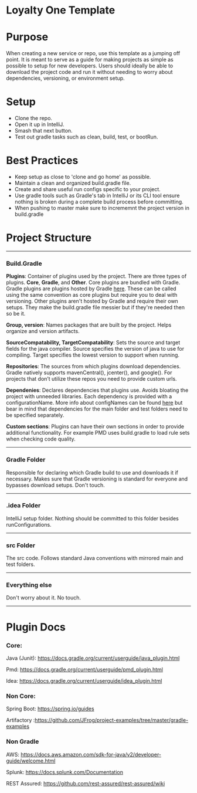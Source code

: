 # Loyalty One Template

# Purpose
When creating a new service or repo, use this template as a jumping off point.  It is meant to serve as a guide for making projects as simple as possible to setup for new developers.  Users should ideally be able to download the project code and run it without needing to worry about dependencies, versioning, or environment setup.

# Setup
- Clone the repo.
- Open it up in IntelliJ.
- Smash that next button.
- Test out gradle tasks such as clean, build, test, or bootRun.

# Best Practices
- Keep setup as close to 'clone and go home' as possible.
- Maintain a clean and organized build.gradle file.
- Create and share useful run configs specific to your project.
- Use gradle tools such as Gradle's tab in IntelliJ or its CLI tool ensure nothing is broken during a complete build process before committing.
- When pushing to master make sure to incrememnt the project version in build.gradle

# Project Structure
---
### Build.Gradle
**Plugins**: Container of plugins used by the project.  There are three types of plugins.  **Core**, **Gradle**, and **Other**.  Core plugins are bundled with Gradle.  Gradle plugins are plugins hosted by Gradle [here](https://plugins.gradle.org/).  These can be called using the same convention as core plugins but require you to deal with versioning.  Other plugins aren't hosted by Gradle and require their own setups.  They make the build.gradle file messier but if they're needed then so be it.

**Group, version**:  Names packages that are built by the project.  Helps organize and version artifacts.

**SourceCompatability, TargetCompatability**:  Sets the source and target fields for the java compiler.  Source specifies the version of java to use for compiling.  Target specifies the lowest version to support when running.

**Repositories**:  The sources from which plugins download dependencies.  Gradle natively supports mavenCentral(), jcenter(), and google().  For projects that don’t utilize these repos you need to provide custom urls.

**Dependenies**:  Declares dependencies that plugins use.  Avoids bloating the project with unneeded libraries.  Each dependency is provided with a configurationName.  More info about configNames can be found [here](https://docs.gradle.org/current/userguide/java_library_plugin.html) but bear in mind that dependencies for the main folder and test folders need to be specified separately.

**Custom sections**:  Plugins can have their own sections in order to provide additional functionality.  For example PMD uses build.gradle to load rule sets when checking code quality.

---
### Gradle Folder
Responsible for declaring which Gradle build to use and downloads it if necessary.  Makes sure that Gradle versioning is standard for everyone and bypasses download setups.  Don't touch.

---
### .idea Folder
IntelliJ setup folder.  Nothing should be committed to this folder besides runConfigurations.

---
### src Folder
The src code.  Follows standard Java conventions with mirrored main and test folders.

---
### Everything else
Don't worry about it.  No touch.

***
# Plugin Docs
### Core:
Java (Junit): https://docs.gradle.org/current/userguide/java_plugin.html

Pmd: https://docs.gradle.org/current/userguide/pmd_plugin.html

Idea: https://docs.gradle.org/current/userguide/idea_plugin.html

### Non Core:
Spring Boot: https://spring.io/guides

Artifactory :https://github.com/JFrog/project-examples/tree/master/gradle-examples

### Non Gradle
AWS: https://docs.aws.amazon.com/sdk-for-java/v2/developer-guide/welcome.html

Splunk: https://docs.splunk.com/Documentation

REST Assured: https://github.com/rest-assured/rest-assured/wiki



